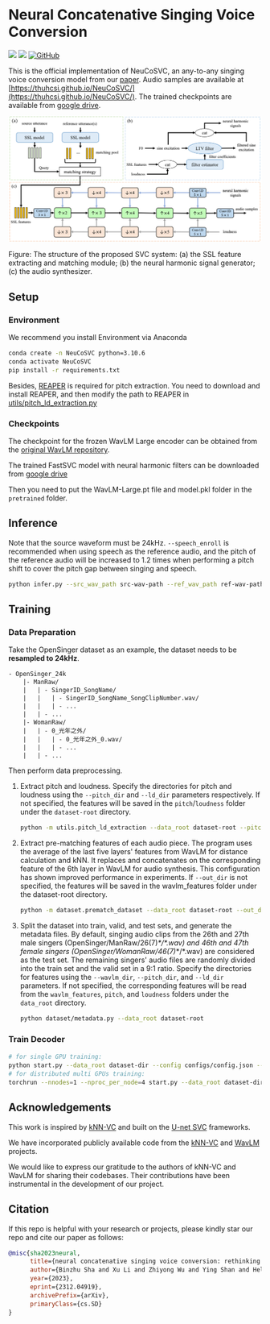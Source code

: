# Neural Concatenative Singing Voice Conversion

<a href='https://thuhcsi.github.io/NeuCoSVC/'><img src='https://img.shields.io/badge/Demo-green'></a> 
<a href='https://arxiv.org/abs/2312.04919'><img src='https://img.shields.io/badge/Paper-red'></a>
[![GitHub](https://img.shields.io/github/stars/thuhcsi/NeuCoSVC?style=social)](https://github.com/thuhcsi/NeuCoSVC)

This is the official implementation of NeuCoSVC, an any-to-any singing voice conversion model from our [paper](https://arxiv.org/abs/2312.04919).
Audio samples are available at [https://thuhcsi.github.io/NeuCoSVC/](https://thuhcsi.github.io/NeuCoSVC/). The trained checkpoints are available from [google drive](https://drive.google.com/file/d/1QjoQ6mt7-OZPHF4X20TXbikYdg8NlepR/view?usp=drive_link).

![NeuCoSVC](./img/Architecture.png)

Figure: The structure of the proposed SVC system: (a) the SSL feature extracting and matching module; (b) the neural harmonic signal generator; (c) the audio synthesizer.

## Setup

### Environment

We recommend you install Environment via Anaconda

```bash
conda create -n NeuCoSVC python=3.10.6
conda activate NeuCoSVC
pip install -r requirements.txt
```

Besides, [REAPER](https://www.reaper.fm/download.php) is required for pitch extraction. You need to download and install REAPER, and then modify the path to REAPER in [utils/pitch_ld_extraction.py](utils/pitch_ld_extraction.py)

### Checkpoints

The checkpoint for the frozen WavLM Large encoder can be obtained from the [original WavLM repository](https://github.com/microsoft/unilm/tree/master/wavlm). 

The trained FastSVC model with neural harmonic filters can be downloaded from [google drive](https://drive.google.com/file/d/1QjoQ6mt7-OZPHF4X20TXbikYdg8NlepR/view?usp=drive_link)

Then you need to put the WavLM-Large.pt file and model.pkl folder in the `pretrained` folder.

## Inference

Note that the source waveform must be 24kHz. `--speech_enroll` is recommended when using speech as the reference audio, and the pitch of the reference audio will be increased to 1.2 times when performing a pitch shift to cover the pitch gap between singing and speech.

```bash
python infer.py --src_wav_path src-wav-path --ref_wav_path ref-wav-path --out_path out-path --speech_enroll
```

## Training

### Data Preparation

Take the OpenSinger dataset as an example, the dataset needs to be **resampled to 24kHz**. 

```
- OpenSinger_24k
    |- ManRaw/
    |   | - SingerID_SongName/
    |   |   | - SingerID_SongName_SongClipNumber.wav/
    |   |   | - ...
    |   | - ...
    |- WomanRaw/
    |   | - 0_光年之外/
    |   |   | - 0_光年之外_0.wav/ 
    |   |   | - ...
    |   | - ...
```

Then perform data preprocessing.

1. Extract pitch and loudness. Specify the directories for pitch and loudness using the `--pitch_dir` and `--ld_dir` parameters respectively. If not specified, the features will be saved in the `pitch`/`loudness` folder under the `dataset-root` directory.

    ```bash
    python -m utils.pitch_ld_extraction --data_root dataset-root --pitch_dir dir-for-pitch --ld_dir dir-for-loudness --n_cpu 8
    ```

2. Extract pre-matching features of each audio piece. The program uses the average of the last five layers' features from WavLM for distance calculation and kNN. It replaces and concatenates on the corresponding feature of the 6th layer in WavLM for audio synthesis. This configuration has shown improved performance in experiments. If `--out_dir` is not specified, the features will be saved in the wavlm_features folder under the dataset-root directory.

    ```bash
    python -m dataset.prematch_dataset --data_root dataset-root --out_dir dir-for-wavlm-feats
    ```

3. Split the dataset into train, valid, and test sets, and generate the metadata files. By default, singing audio clips from the 26th and 27th male singers  (OpenSinger/ManRaw/26(7)_\*/\*.wav) and 46th and 47th female singers (OpenSinger/WomanRaw/46(7)_\*/\*.wav) are considered as the test set. The remaining singers' audio files are randomly divided into the train set and the valid set in a 9:1 ratio. Specify the directories for features using the `--wavlm_dir`, `--pitch_dir`, and `--ld_dir` parameters. If not specified, the corresponding features will be read from the `wavlm_features`, `pitch`, and `loudness` folders under the `data_root` directory.

    ```bash
    python dataset/metadata.py --data_root dataset-root 
    ```

### Train Decoder

```bash
# for single GPU training:
python start.py --data_root dataset-dir --config configs/config.json --cp_path pretrained
# for distributed multi GPUs training:
torchrun --nnodes=1 --nproc_per_node=4 start.py --data_root dataset-dir --config configs/config.json --cp_path pretrained
```

## Acknowledgements

This work is inspired by [kNN-VC](https://github.com/bshall/knn-vc/tree/master) and built on the [U-net SVC](https://www.isca-speech.org/archive/interspeech_2022/li22da_interspeech.html) frameworks. 

We have incorporated publicly available code from the [kNN-VC](https://github.com/bshall/knn-vc/tree/master) and [WavLM](https://github.com/microsoft/unilm/tree/master/wavlm) projects.

We would like to express our gratitude to the authors of kNN-VC and WavLM for sharing their codebases. Their contributions have been instrumental in the development of our project.

## Citation

If this repo is helpful with your research or projects, please kindly star our repo and cite our paper as follows:

```bibtex
@misc{sha2023neural,
      title={neural concatenative singing voice conversion: rethinking concatenation-based approach for one-shot singing voice conversion}, 
      author={Binzhu Sha and Xu Li and Zhiyong Wu and Ying Shan and Helen Meng},
      year={2023},
      eprint={2312.04919},
      archivePrefix={arXiv},
      primaryClass={cs.SD}
}
```
